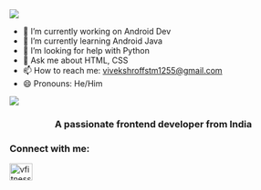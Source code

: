 <img src="https://svg-banners.vercel.app/api?type=rainbow&text1=Hi%20This%20is%20Vivek%20shraff&width=800&height=400">

- 🔭 I’m currently working on Android Dev
- 🌱 I’m currently learning Android Java
- 🤔 I’m looking for help with Python
- 💬 Ask me about HTML, CSS
- 📫 How to reach me: vivekshroffstm1255@gmail.com
- 😄 Pronouns: He/Him
<img src="https://github-readme-stats.vercel.app/api?username=vivekshraf&show_icons=true&locale=en&theme=gotham&hide_border=true">
<h3 align="center">A passionate frontend developer from India</h3>

<h3 align="left">Connect with me:</h3>
<p align="left">
<a href="https://instagram.com/vfitness_143" target="blank"><img align="center" src="https://raw.githubusercontent.com/rahuldkjain/github-profile-readme-generator/master/src/images/icons/Social/instagram.svg" alt="vfitness_143" height="30" width="40" /></a>
</p>
